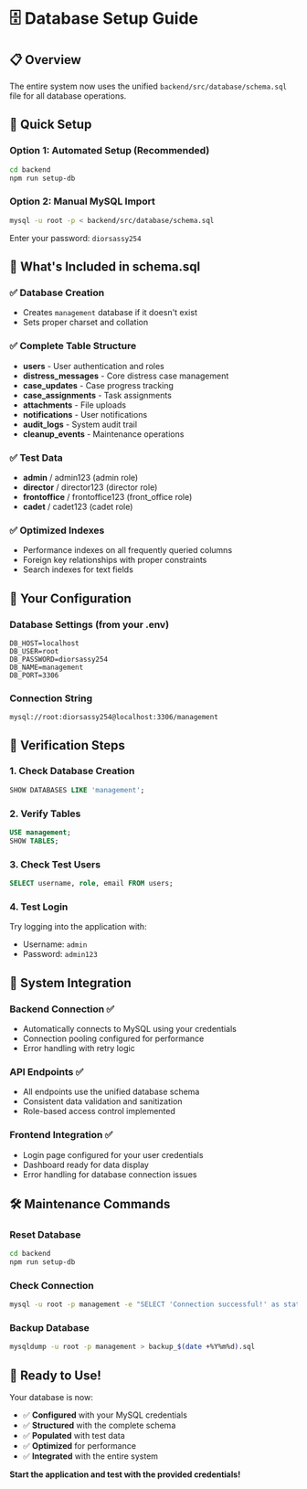 # 🗄️ Database Setup Guide

## 📋 **Overview**

The entire system now uses the unified `backend/src/database/schema.sql` file for all database operations.

## 🎯 **Quick Setup**

### **Option 1: Automated Setup (Recommended)**

```bash
cd backend
npm run setup-db
```

### **Option 2: Manual MySQL Import**

```bash
mysql -u root -p < backend/src/database/schema.sql
```

Enter your password: `diorsassy254`

## 📁 **What's Included in schema.sql**

### **✅ Database Creation**

- Creates `management` database if it doesn't exist
- Sets proper charset and collation

### **✅ Complete Table Structure**

- **users** - User authentication and roles
- **distress_messages** - Core distress case management
- **case_updates** - Case progress tracking
- **case_assignments** - Task assignments
- **attachments** - File uploads
- **notifications** - User notifications
- **audit_logs** - System audit trail
- **cleanup_events** - Maintenance operations

### **✅ Test Data**

- **admin** / admin123 (admin role)
- **director** / director123 (director role)
- **frontoffice** / frontoffice123 (front_office role)
- **cadet** / cadet123 (cadet role)

### **✅ Optimized Indexes**

- Performance indexes on all frequently queried columns
- Foreign key relationships with proper constraints
- Search indexes for text fields

## 🔧 **Your Configuration**

### **Database Settings** (from your .env)

```env
DB_HOST=localhost
DB_USER=root
DB_PASSWORD=diorsassy254
DB_NAME=management
DB_PORT=3306
```

### **Connection String**

```
mysql://root:diorsassy254@localhost:3306/management
```

## 🧪 **Verification Steps**

### **1. Check Database Creation**

```sql
SHOW DATABASES LIKE 'management';
```

### **2. Verify Tables**

```sql
USE management;
SHOW TABLES;
```

### **3. Check Test Users**

```sql
SELECT username, role, email FROM users;
```

### **4. Test Login**

Try logging into the application with:

- Username: `admin`
- Password: `admin123`

## 🔄 **System Integration**

### **Backend Connection** ✅

- Automatically connects to MySQL using your credentials
- Connection pooling configured for performance
- Error handling with retry logic

### **API Endpoints** ✅

- All endpoints use the unified database schema
- Consistent data validation and sanitization
- Role-based access control implemented

### **Frontend Integration** ✅

- Login page configured for your user credentials
- Dashboard ready for data display
- Error handling for database connection issues

## 🛠️ **Maintenance Commands**

### **Reset Database**

```bash
cd backend
npm run setup-db
```

### **Check Connection**

```bash
mysql -u root -p management -e "SELECT 'Connection successful!' as status;"
```

### **Backup Database**

```bash
mysqldump -u root -p management > backup_$(date +%Y%m%d).sql
```

## 🎉 **Ready to Use!**

Your database is now:

- ✅ **Configured** with your MySQL credentials
- ✅ **Structured** with the complete schema
- ✅ **Populated** with test data
- ✅ **Optimized** for performance
- ✅ **Integrated** with the entire system

**Start the application and test with the provided credentials!**
